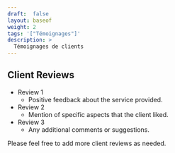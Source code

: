 ```yaml
---
draft:  false
layout: baseof
weight: 2
tags: '["Témoignages"]'
description: >
  Témoignages de clients
---
```


## Client Reviews

- Review 1
  - Positive feedback about the service provided.
- Review 2
  - Mention of specific aspects that the client liked.
- Review 3
  - Any additional comments or suggestions.

Please feel free to add more client reviews as needed.

